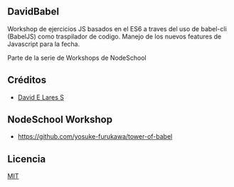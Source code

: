 ## DavidBabel

 Workshop de ejercicios JS basados en el ES6 a traves del uso de babel-cli (BabelJS) como traspilador de codigo. Manejo de los nuevos features de Javascript para la fecha.
 
 Parte de la serie de Workshops de NodeSchool

## Créditos
- [David E Lares S](https://twitter.com/@davidlares3)

## NodeSchool Workshop
- https://github.com/yosuke-furukawa/tower-of-babel

## Licencia

[MIT](https://opensource.org/licenses/MIT)
